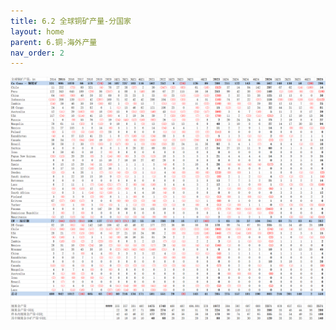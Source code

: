 ```yaml
---
title: 6.2 全球铜矿产量-分国家
layout: home
parent: 6.铜-海外产量
nav_order: 2
---
```





<img src="Charts/%E5%85%A8%E7%90%83%E9%93%9C%E7%9F%BF%E9%A1%B9%E7%9B%AE%E5%88%86%E5%9B%BD%E5%AE%B6.png" alt="项目分国家">